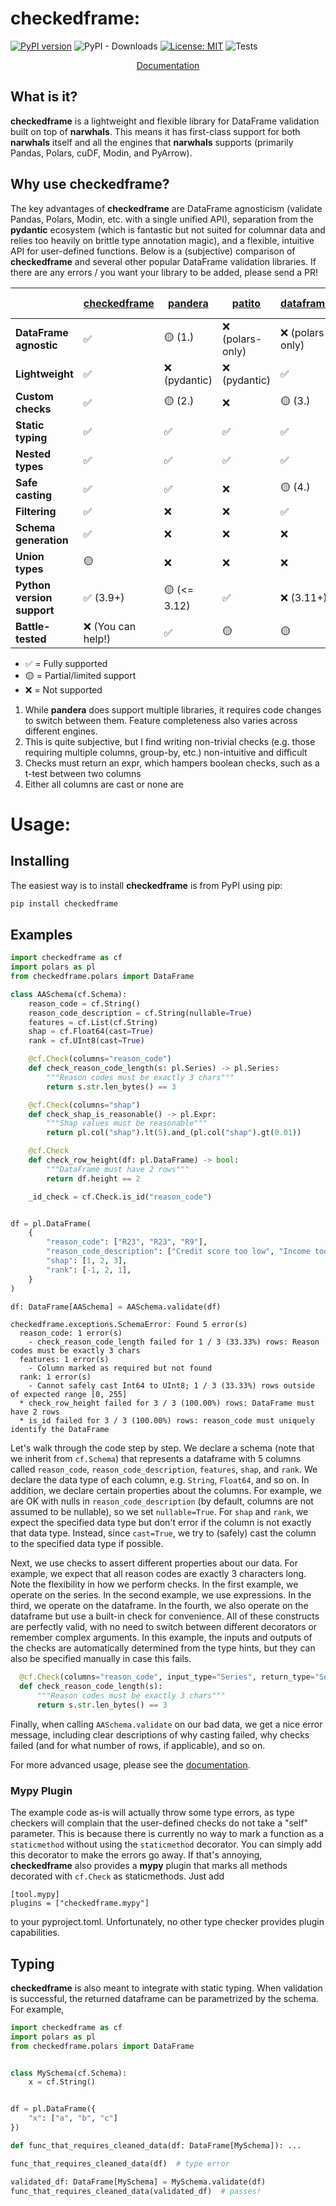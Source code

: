 # checkedframe:
[![PyPI version](https://badge.fury.io/py/checkedframe.svg)](https://badge.fury.io/py/checkedframe)
![PyPI - Downloads](https://img.shields.io/pypi/dm/checkedframe)
[![License: MIT](https://img.shields.io/badge/License-MIT-yellow.svg)](https://opensource.org/licenses/MIT)
![Tests](https://github.com/CangyuanLi/checkedframe/actions/workflows/tests.yaml/badge.svg)

<p align="center">
  <a href="https://cangyuanli.github.io/checkedframe/">Documentation</a>
<br>
</p>

## What is it?

**checkedframe** is a lightweight and flexible library for DataFrame validation built on top of **narwhals**. This means it has first-class support for both **narwhals** itself and all the engines that **narwhals** supports (primarily Pandas, Polars, cuDF, Modin, and PyArrow). 

## Why use checkedframe?

The key advantages of **checkedframe** are DataFrame agnosticism (validate Pandas, Polars, Modin, etc. with a single unified API), separation from the **pydantic** ecosystem (which is fantastic but not suited for columnar data and relies too heavily on brittle type annotation magic), and a flexible, intuitive API for user-defined functions. Below is a (subjective) comparison of **checkedframe** and several other popular DataFrame validation libraries. If there are any errors / you want your library to be added, please send a PR!

|                            | [checkedframe](https://github.com/cangyuanli/checkedframe) | [pandera](https://pandera.readthedocs.io/) | [patito](https://patito.readthedocs.io/) | [dataframely](https://dataframely.readthedocs.io/en/latest/index.html) | [great-expectations](https://docs.greatexpectations.io) | [pointblank](https://posit-dev.github.io/pointblank/) |
| -------------------------- | ---------------------------------------------------------- | ------------------------------------------ | ---------------------------------------- | ---------------------------------------------------------------------- | ------------------------------------------------------- | ----------------------------------------------------- |
| **DataFrame agnostic**     | ✅                                                          | 🟡 (1.)                                     | ❌ (polars-only)                          | ❌ (polars-only)                                                        | ❌ (pandas < 2.2-only)                                   | ✅                                                     |
| **Lightweight**            | ✅                                                          | ❌ (pydantic)                               | ❌ (pydantic)                             | ✅                                                                      | ❌                                                       | 🟡                                                     |
| **Custom checks**          | ✅                                                          | 🟡 (2.)                                     | ❌                                        | 🟡 (3.)                                                                 | ❌                                                       | 🟡                                                     |
| **Static typing**          | ✅                                                          | ✅                                          | ✅                                        | ✅                                                                      | ❌                                                       | ❌                                                     |
| **Nested types**           | ✅                                                          | ✅                                          | ✅                                        | ✅                                                                      | ❌                                                       | ✅                                                     |
| **Safe casting**           | ✅                                                          | ✅                                          | ❌                                        | 🟡 (4.)                                                                 | ❌                                                       | ❌                                                     |
| **Filtering**              | ✅                                                          | ❌                                          | ❌                                        | ✅                                                                      | ❌                                                       | ❌                                                     |
| **Schema generation**      | ✅                                                          | ❌                                          | ❌                                        | ❌                                                                      | ❌                                                       | ❌                                                     |
| **Union types**            | 🟡                                                          | ❌                                          | ❌                                        | ❌                                                                      | ❌                                                       | ❌                                                     |
| **Python version support** | ✅ (3.9+)                                                   | 🟡 (<= 3.12)                                | ✅                                        | ❌ (3.11+)                                                              | ✅                                                       | 🟡  (3.10+)                                            |
| **Battle-tested**          | ❌ (You can help!)                                          | ✅                                          | 🟡                                        | 🟡                                                                      | ✅                                                       | 🟡                                                     |

- ✅ = Fully supported  
- 🟡 = Partial/limited support  
- ❌ = Not supported  

1. While **pandera** does support multiple libraries, it requires code changes to switch between them. Feature completeness also varies across different engines.
2. This is quite subjective, but I find writing non-trivial checks (e.g. those requiring multiple columns, group-by, etc.) non-intuitive and difficult
3. Checks must return an expr, which hampers boolean checks, such as a t-test between two columns
4. Either all columns are cast or none are


# Usage:

## Installing

The easiest way is to install **checkedframe** is from PyPI using pip:

```sh
pip install checkedframe
```

## Examples

```python
import checkedframe as cf
import polars as pl
from checkedframe.polars import DataFrame

class AASchema(cf.Schema):
    reason_code = cf.String()
    reason_code_description = cf.String(nullable=True)
    features = cf.List(cf.String)
    shap = cf.Float64(cast=True)
    rank = cf.UInt8(cast=True)

    @cf.Check(columns="reason_code")
    def check_reason_code_length(s: pl.Series) -> pl.Series:
        """Reason codes must be exactly 3 chars"""
        return s.str.len_bytes() == 3

    @cf.Check(columns="shap")
    def check_shap_is_reasonable() -> pl.Expr:
        """Shap values must be reasonable"""
        return pl.col("shap").lt(5).and_(pl.col("shap").gt(0.01))

    @cf.Check
    def check_row_height(df: pl.DataFrame) -> bool:
        """DataFrame must have 2 rows"""
        return df.height == 2

    _id_check = cf.Check.is_id("reason_code")


df = pl.DataFrame(
    {
        "reason_code": ["R23", "R23", "R9"],
        "reason_code_description": ["Credit score too low", "Income too low", None],
        "shap": [1, 2, 3],
        "rank": [-1, 2, 1],
    }
)

df: DataFrame[AASchema] = AASchema.validate(df)
```

```
checkedframe.exceptions.SchemaError: Found 5 error(s)
  reason_code: 1 error(s)
    - check_reason_code_length failed for 1 / 3 (33.33%) rows: Reason codes must be exactly 3 chars
  features: 1 error(s)
    - Column marked as required but not found
  rank: 1 error(s)
    - Cannot safely cast Int64 to UInt8; 1 / 3 (33.33%) rows outside of expected range [0, 255]
  * check_row_height failed for 3 / 3 (100.00%) rows: DataFrame must have 2 rows
  * is_id failed for 3 / 3 (100.00%) rows: reason_code must uniquely identify the DataFrame
```

Let's walk through the code step by step. We declare a schema (note that we inherit from `cf.Schema`) that represents a dataframe with 5 columns called `reason_code`, `reason_code_description`, `features`, `shap`, and `rank`. We declare the data type of each column, e.g. `String`, `Float64`, and so on. In addition, we declare certain properties about the columns. For example, we are OK with nulls in `reason_code_description` (by default, columns are not assumed to be nullable), so we set `nullable=True`. For `shap` and `rank`, we expect the specified data type but don't error if the column is not exactly that data type. Instead, since `cast=True`, we try to (safely) cast the column to the specified data type if possible. 

Next, we use checks to assert different properties about our data. For example, we expect that all reason codes are exactly 3 characters long. Note the flexibility in how we perform checks. In the first example, we operate on the series. In the second example, we use expressions. In the third, we operate on the dataframe. In the fourth, we also operate on the dataframe but use a built-in check for convenience. All of these constructs are perfectly valid, with no need to switch between different decorators or remember complex arguments. In this example, the inputs and outputs of the checks are automatically determined from the type hints, but they can also be specified manually in case this fails.

```python
  @cf.Check(columns="reason_code", input_type="Series", return_type="Series")
  def check_reason_code_length(s):
      """Reason codes must be exactly 3 chars"""
      return s.str.len_bytes() == 3
```

Finally, when calling `AASchema.validate` on our bad data, we get a nice error message, including clear descriptions of why casting failed, why checks failed (and for what number of rows, if applicable), and so on.

For more advanced usage, please see the [documentation]("https://cangyuanli.github.io/checkedframe/").

### Mypy Plugin

The example code as-is will actually throw some type errors, as type checkers will complain that the user-defined checks do not take a "self" parameter. This is because there is currently no way to mark a function as a `staticmethod` without using the `staticmethod` decorator. You can simply add this decorator to make the errors go away. If that's annoying, **checkedframe** also provides a **mypy** plugin that marks all methods decorated with `cf.Check` as staticmethods. Just add

```
[tool.mypy]
plugins = ["checkedframe.mypy"]
```

to your pyproject.toml. Unfortunately, no other type checker provides plugin capabilities.

## Typing

**checkedframe** is also meant to integrate with static typing. When validation is successful, the returned dataframe can be parametrized by the schema. For example,

```python
import checkedframe as cf
import polars as pl
from checkedframe.polars import DataFrame


class MySchema(cf.Schema):
    x = cf.String()


df = pl.DataFrame({
    "x": ["a", "b", "c"]
})

def func_that_requires_cleaned_data(df: DataFrame[MySchema]): ...

func_that_requires_cleaned_data(df)  # type error

validated_df: DataFrame[MySchema] = MySchema.validate(df)
func_that_requires_cleaned_data(validated_df)  # passes!
```